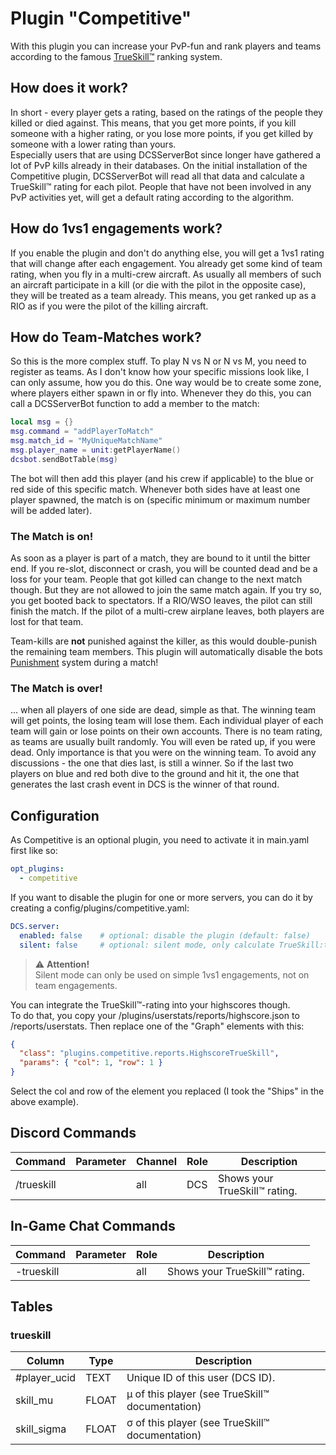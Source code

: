 # Plugin "Competitive"
With this plugin you can increase your PvP-fun and rank players and teams according to the famous 
[TrueSkill™️](http://research.microsoft.com/en-us/projects/trueskill) ranking system.

## How does it work?
In short - every player gets a rating, based on the ratings of the people they killed or died against. This means,
that you get more points, if you kill someone with a higher rating, or you lose more points, if you get killed by someone
with a lower rating than yours.<br>
Especially users that are using DCSServerBot since longer have gathered a lot of PvP kills already in their databases.
On the initial installation of the Competitive plugin, DCSServerBot will read all that data and calculate a TrueSkill™️
rating for each pilot. People that have not been involved in any PvP activities yet, will get a default rating 
according to the algorithm.

## How do 1vs1 engagements work?
If you enable the plugin and don't do anything else, you will get a 1vs1 rating that will change after each engagement. 
You already get some kind of team rating, when you fly in a multi-crew aircraft. As usually all members of such an 
aircraft participate in a kill (or die with the pilot in the opposite case), they will be treated as a team already. 
This means, you get ranked up as a RIO as if you were the pilot of the killing aircraft.

## How do Team-Matches work?
So this is the more complex stuff. To play N vs N or N vs M, you need to register as teams. As I don't know how your 
specific missions look like, I can only assume, how you do this. One way would be to create some zone, where players
either spawn in or fly into. Whenever they do this, you can call a DCSServerBot function to add a member to the match:
```lua
local msg = {}
msg.command = "addPlayerToMatch"
msg.match_id = "MyUniqueMatchName"
msg.player_name = unit:getPlayerName()
dcsbot.sendBotTable(msg)
```
The bot will then add this player (and his crew if applicable) to the blue or red side of this specific match.
Whenever both sides have at least one player spawned, the match is on (specific minimum or maximum number will be added
later).

### The Match is on!
As soon as a player is part of a match, they are bound to it until the bitter end. If you re-slot, disconnect or crash,
you will be counted dead and be a loss for your team. People that got killed can change to the next match though. But
they are not allowed to join the same match again. If you try so, you get booted back to spectators.
If a RIO/WSO leaves, the pilot can still finish the match. If the pilot of a multi-crew airplane leaves, both players
are lost for that team.

Team-kills are **not** punished against the killer, as this would double-punish the remaining team members. This plugin
will automatically disable the bots [Punishment](../punishment/README.md) system during a match! 

### The Match is over!
... when all players of one side are dead, simple as that. The winning team will get points, the losing team will lose
them. Each individual player of each team will gain or lose points on their own accounts. There is no team rating, 
as teams are usually built randomly. You will even be rated up, if you were dead. Only importance is that
you were on the winning team.
To avoid any discussions - the one that dies last, is still a winner. So if the last two players on blue and red both
dive to the ground and hit it, the one that generates the last crash event in DCS is the winner of that round.

## Configuration
As Competitive is an optional plugin, you need to activate it in main.yaml first like so:
```yaml
opt_plugins:
  - competitive
```
If you want to disable the plugin for one or more servers, you can do it by creating a config/plugins/competitive.yaml:
```yaml
DCS.server:
  enabled: false    # optional: disable the plugin (default: false)
  silent: false     # optional: silent mode, only calculate TrueSkill:tm: ratings, but do not tell anybody about it (default: false)
```
> ⚠️ **Attention!**<br/>
> Silent mode can only be used on simple 1vs1 engagements, not on team engagements.


You can integrate the TrueSkill™️-rating into your highscores though.<br>
To do that, you copy your /plugins/userstats/reports/highscore.json to /reports/userstats. Then replace one of the
"Graph" elements with this: 
```json
{
  "class": "plugins.competitive.reports.HighscoreTrueSkill",
  "params": { "col": 1, "row": 1 }
}
```
Select the col and row of the element you replaced (I took the "Ships" in the above example).


## Discord Commands
| Command         | Parameter           | Channel       | Role                  | Description                     |
|-----------------|---------------------|---------------|-----------------------|---------------------------------|
| /trueskill      |                     | all           | DCS                   | Shows your TrueSkill™️ rating.  |

## In-Game Chat Commands
| Command    | Parameter | Role      | Description                     |
|------------|-----------|-----------|---------------------------------|
| -trueskill |           | all       | Shows your TrueSkill™️ rating.  |

## Tables
### trueskill
| Column       | Type  | Description                                       |
|--------------|-------|---------------------------------------------------|
| #player_ucid | TEXT  | Unique ID of this user (DCS ID).                  |
| skill_mu     | FLOAT | μ of this player (see TrueSkill™️ documentation)  |
| skill_sigma  | FLOAT | σ of this player (see TrueSkill™️ documentation)  |
